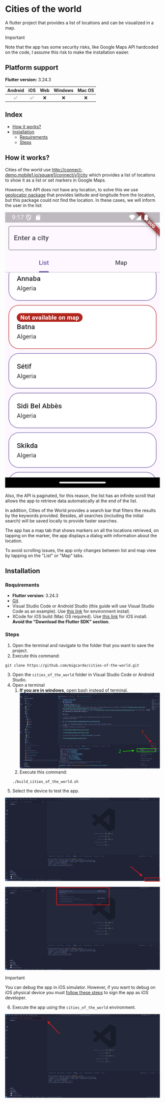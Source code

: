 # Cities of the world

A flutter project that provides a list of locations and can be visualized in a map.

> [!IMPORTANT]
> Note that the app has some security risks, like Google Maps API hardcoded on the code, I assume this risk to make the installation easier.


## Platform support

**Flutter version:** 3.24.3

| Android  | iOS     | Web     | Windows | Mac OS   |
|:--------:|:-------:|:-------:|:-------:|:-------: |
| ✅       | ✅     | ❌      | ❌      | ❌      |

## Index

- [How it works?](#how-it-works)
- [Installation](#installation)
    - [Requirements](#requirements)
    - [Steps](#steps)

## How it works?

Cities of the world use http://connect-demo.mobile1.io/square1/connect/v1/city which provides a list of locations to show it as a list or set markers in Google Maps.

However, the API does not have any location, to solve this we use [geolocator package](https://pub.dev/packages/geolocator) that provides latitude and longitude from the location, but this package could not find the location. In these cases, we will inform the user in the list:

![image](images/readme/not_available_on_map.png)

Also, the API is paginated, for this reason, the list has an infinite scroll that allows the app to retrieve data automatically at the end of the list.

In addition, Cities of the World provides a search bar that filters the results by the keywords provided. Besides, all searches (including the initial search) will be saved locally to provide faster searches.

The app has a map tab that shows markers on all the locations retrieved, on tapping on the marker, the app displays a dialog with information about the location.

To avoid scrolling issues, the app only changes between list and map view by tapping on the "List" or "Map" tabs.

## Installation

### Requirements

- **Flutter version:** 3.24.3
- [Git](https://git-scm.com/).
- Visual Studio Code or Android Studio (this guide will use Visual Studio Code as an example). Use [this link](https://docs.flutter.dev/get-started/install/macos/mobile-android) for environment install.
- XCode for iOS build (Mac OS required). Use [this link](https://docs.flutter.dev/get-started/install/macos/mobile-ios) for iOS install. **Avoid the "Download the Flutter SDK" section.**

### Steps

1. Open the terminal and navigate to the folder that you want to save the project.
2. Execute this command:
```
git clone https://github.com/migcarde/cities-of-the-world.git
```
3. Open the `cities_of_the_world` folder in Visual Studio Code or Android Studio.
4. Open a terminal
    1. **If you are in windows**, open bash instead of terminal.
    ![image](images/readme/open_bash.png)
    2. Execute this command:
    ```
    ./build_cities_of_the_world.sh
    ```
5. Select the device to test the app.

![image](images/readme/choose_device_1.png)

![image](images/readme/choose_device_2.png)

> [!IMPORTANT]
> You can debug the app in iOS simulator. However, if you want to debug on iOS physical device you must [follow these steps](https://medium.com/front-end-weekly/how-to-test-your-flutter-ios-app-on-your-ios-device-75924bfd75a8) to sign the app as iOS developer.

6. Execute the app using the `cities_of_the_world` environment.

![image](images/readme/run_project.png)